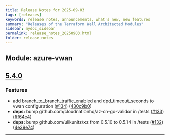 ```yaml
---
title: Release Notes for 2025-09-03
tags: [releases]
keywords: release notes, announcements, what's new, new features
summary: "Releases of the Terraform Well Architected Modules"
sidebar: mydoc_sidebar
permalink: release_notes_20250903.html
folder: release_notes
---
```


## Module: azure-vwan
## [5.4.0](https://github.com/CloudNationHQ/terraform-azure-vwan/releases/tag/v5.4.0)


### Features

* add branch_to_branch_traffic_enabled and dpd_timeout_seconds to vwan configuration ([#134](https://github.com/CloudNationHQ/terraform-azure-vwan/issues/134)) ([430c9b0](https://github.com/CloudNationHQ/terraform-azure-vwan/commit/430c9b070b1cc0f502906d05b474b529924086e8))
* **deps:** bump github.com/cloudnationhq/az-cn-go-validor in /tests ([#133](https://github.com/CloudNationHQ/terraform-azure-vwan/issues/133)) ([fff64c4](https://github.com/CloudNationHQ/terraform-azure-vwan/commit/fff64c4bfaa27e1078168b0f06f76998c704fb0e))
* **deps:** bump github.com/ulikunitz/xz from 0.5.10 to 0.5.14 in /tests ([#132](https://github.com/CloudNationHQ/terraform-azure-vwan/issues/132)) ([4e39e74](https://github.com/CloudNationHQ/terraform-azure-vwan/commit/4e39e74b54d91a271b565e099aaa36f067271397))

---

